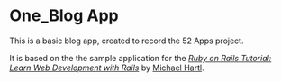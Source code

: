 # One_Blog App

This is a basic blog app, created to record the 52 Apps project.

It is based on the the sample application for the
[*Ruby on Rails Tutorial:
Learn Web Development with Rails*](http://www.railstutorial.org/)
by [Michael Hartl](http://www.michaelhartl.com/).